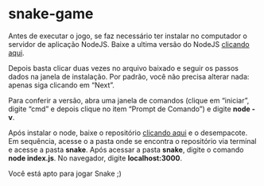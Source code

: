 # snake-game

Antes de executar o jogo, se faz necessário ter instalar no computador o servidor de aplicação NodeJS. Baixe a ultima versão do NodeJS [clicando aqui](https://nodejs.org/en/).

Depois basta clicar duas vezes no arquivo baixado e seguir os passos dados na janela de instalação. Por padrão, você não precisa alterar nada: apenas siga clicando em “Next”.

Para conferir a versão, abra uma janela de comandos (clique em “iniciar”, digite “cmd” e depois clique no item “Prompt de Comando”) e digite **node -v**.

Após instalar o node, baixe o repositório [clicando aqui](https://github.com/augsmachado/snake-game) e o desempacote. Em sequência, acesse o a pasta onde se encontra o repositório via terminal e acesse a pasta **snake**. Após acessar a pasta **snake**, digite o comando **node index.js**. No navegador, digite **localhost:3000**.

Você está apto para jogar Snake ;)
